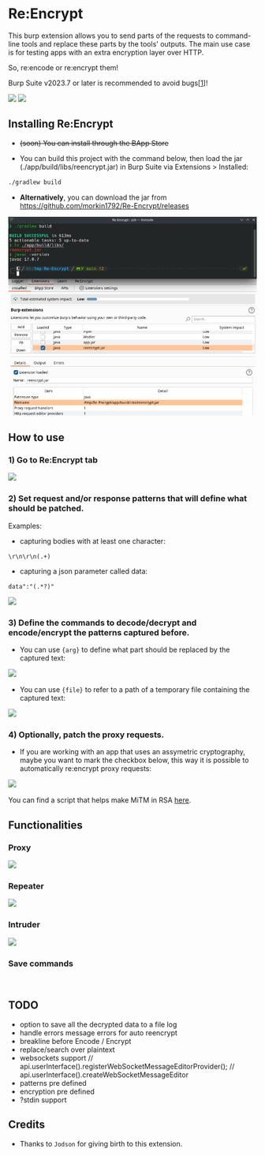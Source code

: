 # Re:Encrypt

This burp extension allows you to send parts of the requests to command-line tools and replace these parts by the tools' outputs. The main use case is for testing apps with an extra encryption layer over HTTP. 

So, re:encode or re:encrypt them!

Burp Suite v2023.7 or later is recommended to avoid bugs[[1](https://github.com/morkin1792/Re-Encrypt/blob/af913a1eb508bd63c313eb8e5b4ee7d98dfa99df/README.md#reencrypt)]!

![](decrypting)
![](config)

## Installing Re:Encrypt

- <strike>(soon) You can install through the BApp Store</strike>

- You can build this project with the command below, then load the jar (./app/build/libs/reencrypt.jar) in Burp Suite via Extensions > Installed:

```bash
./gradlew build
```

- **Alternatively**, you can download the jar from https://github.com/morkin1792/Re-Encrypt/releases

![](images/building.png)

## How to use

### 1) Go to Re:Encrypt tab

![](installedExtensions.png)

### 2) Set request and/or response patterns that will define what should be patched.
Examples:
- capturing bodies with at least one character:
```re
\r\n\r\n(.+)
```

- capturing a json parameter called data:
```re
data":"(.*?)"
```

![](extensionTab00.png)

### 3) Define the commands to decode/decrypt and encode/encrypt the patterns captured before. 

- You can use `{arg}` to define what part should be replaced by the captured text: 

![](usingArg.png)

- You can use `{file}` to refer to a path of a temporary file containing the captured text:

![](usingFile.png)

### 4) Optionally, patch the proxy requests.
- If you are working with an app that uses an assymetric cryptography, maybe you want to mark the checkbox below, this way it is possible to automatically re:encrypt proxy requests:

![](proxyCheckbox.png)

You can find a script that helps make MiTM in RSA [here](TODO).

## Functionalities

### Proxy

![](proxy.gif)

### Repeater

![](repeater.gif)

### Intruder

![](intruder.gif)

### Save commands

![]()

## TODO
- option to save all the decrypted data to a file log
- handle errors message errors for auto reencrypt
- breakline before Encode / Encrypt 
- replace/search over plaintext
- websockets support
    // api.userInterface().registerWebSocketMessageEditorProvider();
    // api.userInterface().createWebSocketMessageEditor
- patterns pre defined
- encryption pre defined
- ?stdin support

## Credits

- Thanks to `Jodson` for giving birth to this extension.